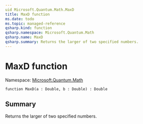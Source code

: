 ```yaml
---
uid Microsoft.Quantum.Math.MaxD
title: MaxD function
ms.date: todo
ms.topic: managed-reference
qsharp.kind: function
qsharp.namespace: Microsoft.Quantum.Math
qsharp.name: MaxD
qsharp.summary: Returns the larger of two specified numbers.
---
```


# MaxD function

Namespace: [Microsoft.Quantum.Math](xref:Microsoft.Quantum.Math)

```qsharp
function MaxD(a : Double, b : Double) : Double
```

## Summary
Returns the larger of two specified numbers.
